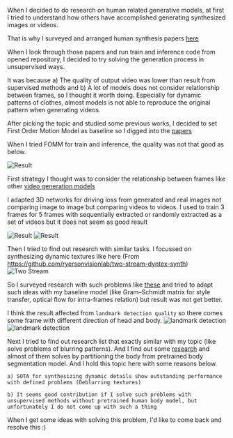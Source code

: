 
When I decided to do research on human related generative models, 
at first I tried to understand how others have accomplished 
generating synthesized images or videos.

That is why I surveyed and arranged human synthesis papers [here](assets/Human_body_synthesis_survey.md)

When I look through those papers and run train and inference code from opened repository,
I decided to try solving the generation process in unsupervised ways.

It was because a) The quality of output video was lower than result from supervised methods and
b) A lot of models does not consider relationship between frames, so I thought it worth doing.
Especially for dynamic patterns of clothes, almost models is not able to reproduce the original pattern
when generating videos.

After picking the topic and studied some previous works, I decided to set First Order Motion Model
as baseline so I digged into the [papers](assets/First_Order_Motion_Model_Research.pdf)

When I tried FOMM for train and inference, the quality was not that good as below.

![Result](assets/output1.png)

First strategy I thought was to consider the relationship between frames like other 
[video generation models](assets/Video_Generation.md)

I adapted 3D networks for driving loss from generated and real images not comparing image to image but
comparing videos to videos. I used to train 3 frames for 5 frames with sequentially extracted or
randomly extracted as a set of videos but it does not seem as good result

![Result](assets/result1.gif) ![Result](assets/result2.gif)

Then I tried to find out research with similar tasks. I focussed on synthesizing dynamic textures like here
(From https://github.com/ryersonvisionlab/two-stream-dyntex-synth)
![Two Stream](assets/dp.gif)

So I surveyed research with such problems like [these](assets/dynamic_survey.md) and tried to adapt such ideas with
my baseline model (like Gram–Schmidt matrix for style transfer, optical flow for intra-frames relation) but
result was not get better.

I think the result affected from ` landmark detection quality ` so there comes some frame with different direction of head and body.
![landmark detection](assets/keypoint_3.png)
![landmark detection](assets/keypoint_2.png)

Next I tried to find out research list that exactly similar with my topic (like solve problems of blurring patterns).
And I find out some [research](assets/texture_synthesis.md) and almost of them solves by partitioning the body from
pretrained body segmentation model.
And I hold this topic here with some reasons below.

`a) SOTA for synthesizing dynamic details show outstanding performance with defined problems (Deblurring textures) `

`b) It seems good contribution if I solve such problems with unsupervised methods without pretrained human body model,
   but unfortunately I do not come up with such a thing `

When I get some ideas with solving this problem, I'd like to come back and resolve this :)


